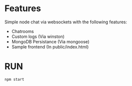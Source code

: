 # Features
 Simple node chat via websockets with the following features:
 -	Chatrooms
 -	Custom logs (Via winston)
 -	MongoDB Persistance (Via mongoose)
 -  Sample frontend (In public/index.html)

# RUN
```
npm start
```
